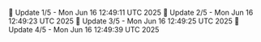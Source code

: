 📌 Update 1/5 - Mon Jun 16 12:49:11 UTC 2025
📌 Update 2/5 - Mon Jun 16 12:49:23 UTC 2025
📌 Update 3/5 - Mon Jun 16 12:49:25 UTC 2025
📌 Update 4/5 - Mon Jun 16 12:49:39 UTC 2025
